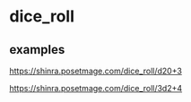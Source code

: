 # dice_roll

## examples 
https://shinra.posetmage.com/dice_roll/d20+3

https://shinra.posetmage.com/dice_roll/3d2+4

